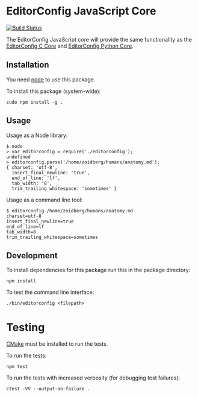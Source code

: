 # EditorConfig JavaScript Core

[![Build Status](https://travis-ci.org/editorconfig/editorconfig-core-js.png?branch=test)](https://travis-ci.org/editorconfig/editorconfig-core-js)

The EditorConfig JavaScript core will provide the same functionality as the
[EditorConfig C Core][] and [EditorConfig Python Core][].

## Installation

You need [node][] to use this package.

To install this package (system-wide):

    sudo npm install -g .

## Usage

Usage as a Node library:

    $ node
    > var editorconfig = require('./editorconfig');
    undefined
    > editorconfig.parse('/home/zoidberg/humans/anatomy.md');
    { charset: 'utf-8',
      insert_final_newline: 'true',
      end_of_line: 'lf',
      tab_width: '8',
      trim_trailing_whitespace: 'sometimes' }


Usage as a command line tool:

    $ editorconfig /home/zoidberg/humans/anatomy.md
    charset=utf-8
    insert_final_newline=true
    end_of_line=lf
    tab_width=8
    trim_trailing_whitespace=sometimes

## Development

To install dependencies for this package run this in the package directory:

    npm install

To test the command line interface:

    ./bin/editorconfig <filepath>

# Testing

[CMake][] must be installed to run the tests.

To run the tests:

    npm test

To run the tests with increased verbosity (for debugging test failures):

    ctest -VV --output-on-failure .

[EditorConfig C Core]: https://github.com/editorconfig/editorconfig-core
[EditorConfig Python Core]: https://github.com/editorconfig/editorconfig-core-py
[node]: http://nodejs.org/
[cmake]: http://www.cmake.org

